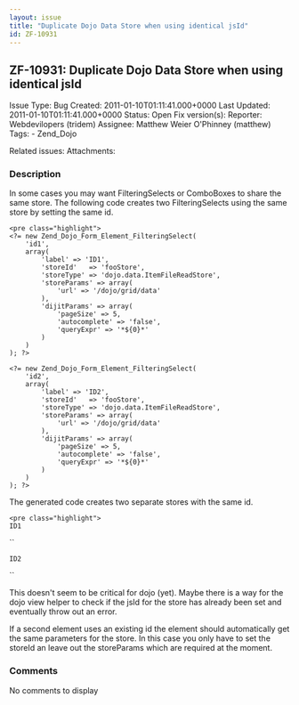 ```yaml
---
layout: issue
title: "Duplicate Dojo Data Store when using identical jsId"
id: ZF-10931
---
```


ZF-10931: Duplicate Dojo Data Store when using identical jsId
-------------------------------------------------------------

 Issue Type: Bug Created: 2011-01-10T01:11:41.000+0000 Last Updated: 2011-01-10T01:11:41.000+0000 Status: Open Fix version(s): 
 Reporter:  Webdevilopers (tridem)  Assignee:  Matthew Weier O'Phinney (matthew)  Tags: - Zend\_Dojo
 
 Related issues: 
 Attachments: 
### Description

In some cases you may want FilteringSelects or ComboBoxes to share the same store. The following code creates two FilteringSelects using the same store by setting the same id.

 
    <pre class="highlight">
    <?= new Zend_Dojo_Form_Element_FilteringSelect(
        'id1',
        array(
            'label' => 'ID1',
            'storeId'   => 'fooStore',
            'storeType' => 'dojo.data.ItemFileReadStore',
            'storeParams' => array(
                'url' => '/dojo/grid/data'
            ),
            'dijitParams' => array(
                'pageSize' => 5,
                'autocomplete' => 'false',
                'queryExpr' => '*${0}*'
            )
        )
    ); ?>
    
    <?= new Zend_Dojo_Form_Element_FilteringSelect(
        'id2',
        array(
            'label' => 'ID2',
            'storeId'   => 'fooStore',
            'storeType' => 'dojo.data.ItemFileReadStore',
            'storeParams' => array(
                'url' => '/dojo/grid/data'
            ),
            'dijitParams' => array(
                'pageSize' => 5,
                'autocomplete' => 'false',
                'queryExpr' => '*${0}*'
            )
        )
    ); ?>


The generated code creates two separate stores with the same id.

 
    <pre class="highlight">
    ID1
    


``

    ID2
    

``


This doesn't seem to be critical for dojo (yet). Maybe there is a way for the dojo view helper to check if the jsId for the store has already been set and eventually throw out an error.

If a second element uses an existing id the element should automatically get the same parameters for the store. In this case you only have to set the storeId an leave out the storeParams which are required at the moment.

 

 

### Comments

No comments to display